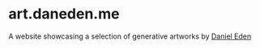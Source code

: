 # art.daneden.me

A website showcasing a selection of generative artworks by [Daniel Eden](https://daneden.me)
